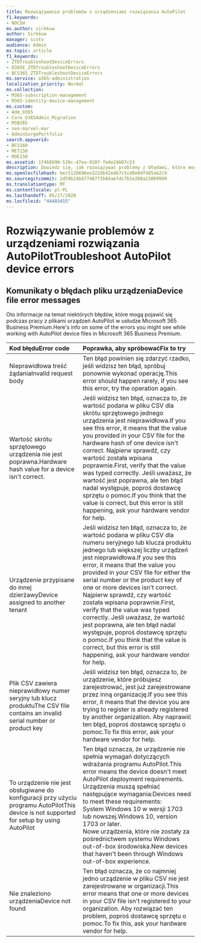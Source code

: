 ```yaml
---
title: Rozwiązywanie problemów z urządzeniami rozwiązania AutoPilot
f1.keywords:
- NOCSH
ms.author: sirkkuw
author: Sirkkuw
manager: scotv
audience: Admin
ms.topic: article
f1_keywords:
- ZTDTroubleshootDeviceErrors
- O365E_ZTDTroubleshootDeviceErrors
- BCS365_ZTDTroubleshootDeviceErrors
ms.service: o365-administration
localization_priority: Normal
ms.collection:
- M365-subscription-management
- M365-identity-device-management
ms.custom:
- Adm_O365
- Core_O365Admin_Migration
- MSB365
- seo-marvel-mar
- AdminSurgePortfolio
search.appverid:
- BCS160
- MET150
- MOE150
ms.assetid: 1f468690-530c-47ea-918f-fede24607c53
description: Dowiedz się, jak rozwiązywać problemy z błędami, które mogą być widoczne podczas pracy z plikami urządzeń AutoPilot w usłudze Microsoft 365 Business Premium.
ms.openlocfilehash: bec5126696ee322db42e4b7c5cd8e0df485ab2c9
ms.sourcegitcommit: 2d59b24b877487f3b84aefdc7b1e200a21009999
ms.translationtype: MT
ms.contentlocale: pl-PL
ms.lasthandoff: 05/27/2020
ms.locfileid: "44403415"
---
```

# <a name="troubleshoot-autopilot-device-errors"></a><span data-ttu-id="2d9d3-103">Rozwiązywanie problemów z urządzeniami rozwiązania AutoPilot</span><span class="sxs-lookup"><span data-stu-id="2d9d3-103">Troubleshoot AutoPilot device errors</span></span>

## <a name="device-file-error-messages"></a><span data-ttu-id="2d9d3-104">Komunikaty o błędach pliku urządzenia</span><span class="sxs-lookup"><span data-stu-id="2d9d3-104">Device file error messages</span></span>

<span data-ttu-id="2d9d3-105">Oto informacje na temat niektórych błędów, które mogą pojawić się podczas pracy z plikami urządzeń AutoPilot w usłudze Microsoft 365 Business Premium.</span><span class="sxs-lookup"><span data-stu-id="2d9d3-105">Here's info on some of the errors you might see while working with AutoPilot device files in Microsoft 365 Business Premium.</span></span> 
  
|<span data-ttu-id="2d9d3-106">**Kod błędu**</span><span class="sxs-lookup"><span data-stu-id="2d9d3-106">**Error code**</span></span>|<span data-ttu-id="2d9d3-107">**Poprawka, aby spróbować**</span><span class="sxs-lookup"><span data-stu-id="2d9d3-107">**Fix to try**</span></span>|
|:-----|:-----|
|<span data-ttu-id="2d9d3-108">Nieprawidłowa treść żądania</span><span class="sxs-lookup"><span data-stu-id="2d9d3-108">Invalid request body</span></span>  <br/> |<span data-ttu-id="2d9d3-109">Ten błąd powinien się zdarzyć rzadko, jeśli widzisz ten błąd, spróbuj ponownie wykonać operację.</span><span class="sxs-lookup"><span data-stu-id="2d9d3-109">This error should happen rarely, if you see this error, try the operation again.</span></span>  <br/> |
|<span data-ttu-id="2d9d3-110">Wartość skrótu sprzętowego urządzenia nie jest poprawna.</span><span class="sxs-lookup"><span data-stu-id="2d9d3-110">Hardware hash value for a device isn't correct.</span></span>  <br/> |<span data-ttu-id="2d9d3-111">Jeśli widzisz ten błąd, oznacza to, że wartość podana w pliku CSV dla skrótu sprzętowego jednego urządzenia jest nieprawidłowa.</span><span class="sxs-lookup"><span data-stu-id="2d9d3-111">If you see this error, it means that the value you provided in your CSV file for the hardware hash of one device isn't correct.</span></span> <span data-ttu-id="2d9d3-112">Najpierw sprawdź, czy wartość została wpisana poprawnie.</span><span class="sxs-lookup"><span data-stu-id="2d9d3-112">First, verify that the value was typed correctly.</span></span> <span data-ttu-id="2d9d3-113">Jeśli uważasz, że wartość jest poprawna, ale ten błąd nadal występuje, poproś dostawcę sprzętu o pomoc.</span><span class="sxs-lookup"><span data-stu-id="2d9d3-113">If you think that the value is correct, but this error is still happening, ask your hardware vendor for help.</span></span>  <br/> |
|<span data-ttu-id="2d9d3-114">Urządzenie przypisane do innej dzierżawy</span><span class="sxs-lookup"><span data-stu-id="2d9d3-114">Device assigned to another tenant</span></span>  <br/> |<span data-ttu-id="2d9d3-115">Jeśli widzisz ten błąd, oznacza to, że wartość podana w pliku CSV dla numeru seryjnego lub klucza produktu jednego lub większej liczby urządzeń jest nieprawidłowa.</span><span class="sxs-lookup"><span data-stu-id="2d9d3-115">If you see this error, it means that the value you provided in your CSV file for either the serial number or the product key of one or more devices isn't correct.</span></span> <span data-ttu-id="2d9d3-116">Najpierw sprawdź, czy wartość została wpisana poprawnie.</span><span class="sxs-lookup"><span data-stu-id="2d9d3-116">First, verify that the value was typed correctly.</span></span> <span data-ttu-id="2d9d3-117">Jeśli uważasz, że wartość jest poprawna, ale ten błąd nadal występuje, poproś dostawcę sprzętu o pomoc.</span><span class="sxs-lookup"><span data-stu-id="2d9d3-117">If you think that the value is correct, but this error is still happening, ask your hardware vendor for help.</span></span>  <br/> |
|<span data-ttu-id="2d9d3-118">Plik CSV zawiera nieprawidłowy numer seryjny lub klucz produktu</span><span class="sxs-lookup"><span data-stu-id="2d9d3-118">The CSV file contains an invalid serial number or product key</span></span>  <br/> |<span data-ttu-id="2d9d3-119">Jeśli widzisz ten błąd, oznacza to, że urządzenie, które próbujesz zarejestrować, jest już zarejestrowane przez inną organizację.</span><span class="sxs-lookup"><span data-stu-id="2d9d3-119">If you see this error, it means that the device you are trying to register is already registered by another organization.</span></span> <span data-ttu-id="2d9d3-120">Aby naprawić ten błąd, poproś dostawcę sprzętu o pomoc.</span><span class="sxs-lookup"><span data-stu-id="2d9d3-120">To fix this error, ask your hardware vendor for help.</span></span>  <br/> |
|<span data-ttu-id="2d9d3-121">To urządzenie nie jest obsługiwane do konfiguracji przy użyciu programu AutoPilot</span><span class="sxs-lookup"><span data-stu-id="2d9d3-121">This device is not supported for setup by using AutoPilot</span></span>  <br/> | <span data-ttu-id="2d9d3-122">Ten błąd oznacza, że urządzenie nie spełnia wymagań dotyczących wdrażania programu AutoPilot.</span><span class="sxs-lookup"><span data-stu-id="2d9d3-122">This error means the device doesn't meet AutoPilot deployment requirements.</span></span> <span data-ttu-id="2d9d3-123">Urządzenia muszą spełniać następujące wymagania:</span><span class="sxs-lookup"><span data-stu-id="2d9d3-123">Devices need to meet these requirements:</span></span>  <br/>  <span data-ttu-id="2d9d3-124">System Windows 10 w wersji 1703 lub nowszej.</span><span class="sxs-lookup"><span data-stu-id="2d9d3-124">Windows 10, version 1703 or later.</span></span>  <br/>  <span data-ttu-id="2d9d3-125">Nowe urządzenia, które nie zostały za pośrednictwem systemu Windows out-of-box środowiska.</span><span class="sxs-lookup"><span data-stu-id="2d9d3-125">New devices that haven't been through Windows out-of-box experience.</span></span>  <br/> |
|<span data-ttu-id="2d9d3-126">Nie znaleziono urządzenia</span><span class="sxs-lookup"><span data-stu-id="2d9d3-126">Device not found</span></span>  <br/> |<span data-ttu-id="2d9d3-127">Ten błąd oznacza, że co najmniej jedno urządzenie w pliku CSV nie jest zarejestrowane w organizacji.</span><span class="sxs-lookup"><span data-stu-id="2d9d3-127">This error means that one or more devices in your CSV file isn't registered to your organization.</span></span> <span data-ttu-id="2d9d3-128">Aby rozwiązać ten problem, poproś dostawcę sprzętu o pomoc.</span><span class="sxs-lookup"><span data-stu-id="2d9d3-128">To fix this, ask your hardware vendor for help.</span></span>  <br/> |
